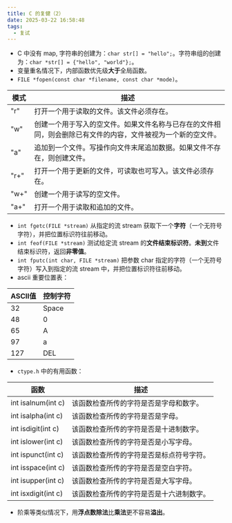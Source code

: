 ```yaml
---
title: C 的复健（2）
date: 2025-03-22 16:58:48
tags:
  - 复试
---
```


- C 中没有 map, 字符串的创建为：`char str[] = "hello";`。字符串组的创建为：`char *str[] = {"hello", "world"};`。
- 变量重名情况下，内部函数优先级**大于**全局函数。
- `FILE *fopen(const char *filename, const char *mode)`。

| 模式   | 描述                                                     |
|------|--------------------------------------------------------|
| "r"  | 打开一个用于读取的文件。该文件必须存在。                                   |
| "w"  | 创建一个用于写入的空文件。如果文件名称与已存在的文件相同，则会删除已有文件的内容，文件被视为一个新的空文件。 |
| "a"  | 追加到一个文件。写操作向文件末尾追加数据。如果文件不存在，则创建文件。                    |
| "r+" | 打开一个用于更新的文件，可读取也可写入。该文件必须存在。                           |
| "w+" | 创建一个用于读写的空文件。                                          |
| "a+" | 打开一个用于读取和追加的文件。                                        |

- `int fgetc(FILE *stream)` 从指定的流 stream 获取下一个**字符**（一个无符号字符），并把位置标识符往前移动。
- `int feof(FILE *stream)` 测试给定流 stream 的**文件结束标识符**。**未到**文件结束标识符，返回**非零值**。
- `int fputc(int char, FILE *stream)` 把参数 char 指定的字符（一个无符号字符）写入到指定的流 stream 中，并把位置标识符往前移动。
- ascii 重要位置表：

| ASCII值 | 控制字符  |
|--------|-------|
| 32     | Space |
| 48     | 0     |
| 65     | A     |
| 97     | a     |
| 127    | DEL   |

- `ctype.h` 中的有用函数：

| 函数                  | 描述                       |
|---------------------|--------------------------|
| int isalnum(int c)  | 该函数检查所传的字符是否是字母和数字。      |
| 	int isalpha(int c) | 该函数检查所传的字符是否是字母。         |
| int isdigit(int c)  | 该函数检查所传的字符是否是十进制数字。      |
| int islower(int c)  | 该函数检查所传的字符是否是小写字母。       |
| 	int ispunct(int c) | 该函数检查所传的字符是否是标点符号字符。     |
| int isspace(int c)  | 该函数检查所传的字符是否是空白字符。       |
| int isupper(int c)  | 该函数检查所传的字符是否是大写字母。<br>   |
| int isxdigit(int c) | 该函数检查所传的字符是否是十六进制数字。<br> |

- 阶乘等类似情况下，用**浮点数除法**比**乘法**更不容易**溢出**。